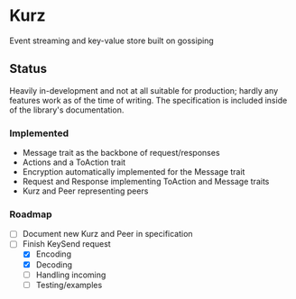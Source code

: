 # Kurz

Event streaming and key-value store built on gossiping

## Status

Heavily in-development and not at all suitable for production; hardly any features work as of the time of writing. The specification is included inside of the library's documentation.

### Implemented

- Message trait as the backbone of request/responses
- Actions and a ToAction trait
- Encryption automatically implemented for the Message trait
- Request and Response implementing ToAction and Message traits
- Kurz and Peer representing peers

### Roadmap

- [ ] Document new Kurz and Peer in specification
- [ ] Finish KeySend request
  - [x] Encoding
  - [x] Decoding
  - [ ] Handling incoming
  - [ ] Testing/examples
